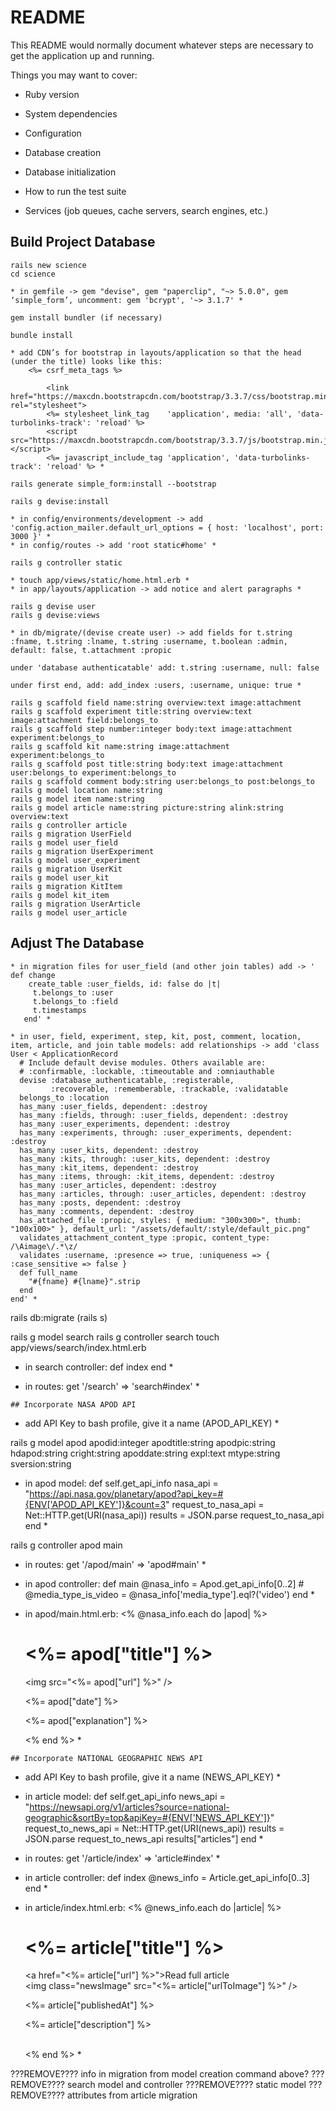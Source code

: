 # README

This README would normally document whatever steps are necessary to get the
application up and running.

Things you may want to cover:

* Ruby version

* System dependencies

* Configuration

* Database creation

* Database initialization

* How to run the test suite

* Services (job queues, cache servers, search engines, etc.)

## Build Project Database

````
rails new science
cd science

* in gemfile -> gem "devise", gem "paperclip", "~> 5.0.0", gem ‘simple_form’, uncomment: gem 'bcrypt', '~> 3.1.7' *

gem install bundler (if necessary)

bundle install

* add CDN’s for bootstrap in layouts/application so that the head (under the title) looks like this:
	<%= csrf_meta_tags %>

    	<link href="https://maxcdn.bootstrapcdn.com/bootstrap/3.3.7/css/bootstrap.min.css" rel="stylesheet">
    	<%= stylesheet_link_tag    'application', media: 'all', 'data-turbolinks-track': 'reload' %>
    	<script src="https://maxcdn.bootstrapcdn.com/bootstrap/3.3.7/js/bootstrap.min.js"></script>
    	<%= javascript_include_tag 'application', 'data-turbolinks-track': 'reload' %> *

rails generate simple_form:install --bootstrap

rails g devise:install

* in config/environments/development -> add 'config.action_mailer.default_url_options = { host: 'localhost', port: 3000 }' *
* in config/routes -> add 'root static#home' *

rails g controller static

* touch app/views/static/home.html.erb *
* in app/layouts/application -> add notice and alert paragraphs *

rails g devise user
rails g devise:views

* in db/migrate/(devise create user) -> add fields for t.string :fname, t.string :lname, t.string :username, t.boolean :admin, default: false, t.attachment :propic

under 'database authenticatable' add: t.string :username, null: false

under first end, add: add_index :users, :username, unique: true *

rails g scaffold field name:string overview:text image:attachment
rails g scaffold experiment title:string overview:text image:attachment field:belongs_to
rails g scaffold step number:integer body:text image:attachment experiment:belongs_to
rails g scaffold kit name:string image:attachment experiment:belongs_to
rails g scaffold post title:string body:text image:attachment user:belongs_to experiment:belongs_to
rails g scaffold comment body:string user:belongs_to post:belongs_to
rails g model location name:string
rails g model item name:string
rails g model article name:string picture:string alink:string overview:text
rails g controller article
rails g migration UserField
rails g model user_field
rails g migration UserExperiment
rails g model user_experiment
rails g migration UserKit
rails g model user_kit
rails g migration KitItem
rails g model kit_item
rails g migration UserArticle
rails g model user_article

````
## Adjust The Database
````
* in migration files for user_field (and other join tables) add -> '  def change
    create_table :user_fields, id: false do |t|
     t.belongs_to :user
     t.belongs_to :field
     t.timestamps
   end' *

* in user, field, experiment, step, kit, post, comment, location, item, article, and join table models: add relationships -> add 'class User < ApplicationRecord
  # Include default devise modules. Others available are:
  # :confirmable, :lockable, :timeoutable and :omniauthable
  devise :database_authenticatable, :registerable,
         :recoverable, :rememberable, :trackable, :validatable
  belongs_to :location
  has_many :user_fields, dependent: :destroy
  has_many :fields, through: :user_fields, dependent: :destroy
  has_many :user_experiments, dependent: :destroy
  has_many :experiments, through: :user_experiments, dependent: :destroy
  has_many :user_kits, dependent: :destroy
  has_many :kits, through: :user_kits, dependent: :destroy
  has_many :kit_items, dependent: :destroy
  has_many :items, through: :kit_items, dependent: :destroy
  has_many :user_articles, dependent: :destroy
  has_many :articles, through: :user_articles, dependent: :destroy
  has_many :posts, dependent: :destroy
  has_many :comments, dependent: :destroy
  has_attached_file :propic, styles: { medium: "300x300>", thumb: "100x100>" }, default_url: "/assets/default/:style/default_pic.png"
  validates_attachment_content_type :propic, content_type: /\Aimage\/.*\z/
  validates :username, :presence => true, :uniqueness => { :case_sensitive => false }
  def full_name
    "#{fname} #{lname}".strip
  end
end' *

 ````
 rails db:migrate
 (rails s)

 rails g model search
 rails g controller search
 touch app/views/search/index.html.erb

 * in search controller:
 	def index
 	end *

 * in routes: get '/search' => 'search#index' *


````
## Incorporate NASA APOD API
````
 * add API Key to bash profile, give it a name (APOD_API_KEY) *

 rails g model apod apodid:integer apodtitle:string apodpic:string hdapod:string cright:string apoddate:string expl:text mtype:string sversion:string

 * in apod model: 
 	def self.get_api_info
  		nasa_api = "https://api.nasa.gov/planetary/apod?api_key=#{ENV['APOD_API_KEY']}&count=3"
  		request_to_nasa_api = Net::HTTP.get(URI(nasa_api))
  		results = JSON.parse request_to_nasa_api
	end *

 rails g controller apod main

 * in routes:
 get '/apod/main' => 'apod#main' *

 * in apod controller:
  	def main
  		@nasa_info = Apod.get_api_info[0..2]
  		# @media_type_is_video = @nasa_info['media_type'].eql?('video')
  	end *

 * in apod/main.html.erb:
 	<% @nasa_info.each do |apod| %>
		<h1><%= apod["title"] %></h1>
		<img src="<%= apod["url"] %>" />
		<p><%= apod["date"] %></p>
		<p><%= apod["explanation"] %></p>
	<% end %> *

````
## Incorporate NATIONAL GEOGRAPHIC NEWS API
````
 * add API Key to bash profile, give it a name (NEWS_API_KEY) *

 * in article model:
 	def self.get_api_info
		news_api = "https://newsapi.org/v1/articles?source=national-geographic&sortBy=top&apiKey=#{ENV['NEWS_API_KEY']}"
		request_to_news_api = Net::HTTP.get(URI(news_api))
		results = JSON.parse request_to_news_api
		results["articles"]
	end *

 * in routes:
 get '/article/index' => 'article#index' *

 * in article controller:
 	def index
		@news_info = Article.get_api_info[0..3]
	end *

 * in article/index.html.erb:
 	<% @news_info.each do |article|  %>
		<h1><%= article["title"] %></h1>
		<a href="<%= article["url"] %>">Read full article</a><br />
		<img class="newsImage" src="<%= article["urlToImage"] %>" />
		<p><%= article["publishedAt"] %></p>
		<p><%= article["description"] %></p><br />
	<% end %> *


???REMOVE???? info in migration from model creation command above?
???REMOVE???? search model and controller
???REMOVE???? static model
???REMOVE???? attributes from article migration